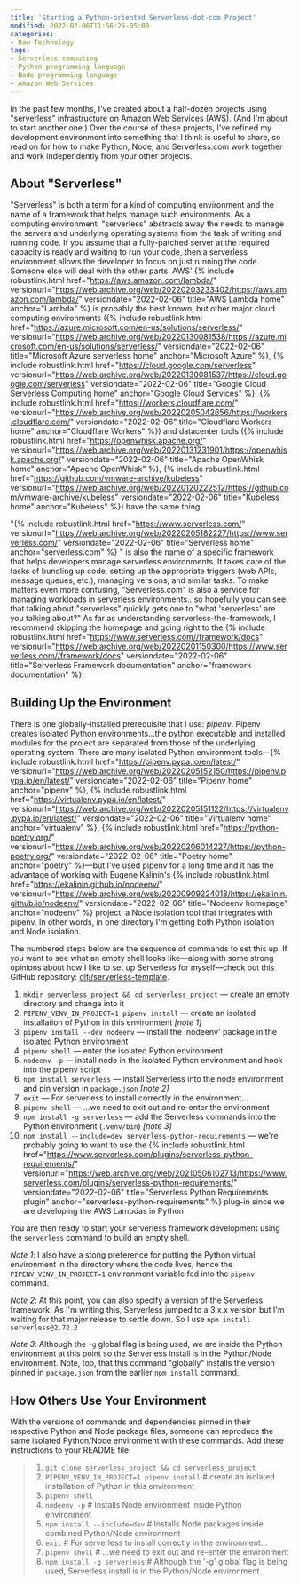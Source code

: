 ```yaml
---
title: 'Starting a Python-oriented Serverless-dot-com Project'
modified: 2022-02-06T11:56:25-05:00
categories:
- Raw Technology
tags:
- Serverless computing
- Python programming language
- Node programming language
- Amazon Web Services
---
```


In the past few months, I've created about a half-dozen projects using "serverless" infrastructure on Amazon Web Services (AWS). 
(And I'm about to start another one.)
Over the course of these projects, I've refined my development environment into something that I think is useful to share, so read on for how to make Python, Node, and Serverless.com work together and work independently from your other projects. 

## About "Serverless"
"Serverless" is both a term for a kind of computing environment and the name of a framework that helps manage such environments. 
As a computing environment, "serverless" abstracts away the needs to manage the servers and underlying operating systems from the task of writing and running code. 
If you assume that a fully-patched server at the required capacity is ready and waiting to run your code, then a serverless environment allows the developer to focus on just running the code. 
Someone else will deal with the other parts. 
AWS' {% include robustlink.html href="https://aws.amazon.com/lambda/" versionurl="https://web.archive.org/web/20220203233402/https://aws.amazon.com/lambda/" versiondate="2022-02-06" title="AWS Lambda home" anchor="Lambda" %}  is probably the best known, but other major cloud computing environments ({% include robustlink.html href="https://azure.microsoft.com/en-us/solutions/serverless/" versionurl="https://web.archive.org/web/20220130081538/https://azure.microsoft.com/en-us/solutions/serverless/" versiondate="2022-02-06" title="Microsoft Azure serverless home" anchor="Microsoft Azure" %}, {% include robustlink.html href="https://cloud.google.com/serverless" versionurl="https://web.archive.org/web/20220130081537/https://cloud.google.com/serverless" versiondate="2022-02-06" title="Google Cloud Serverless Computing home" anchor="Google Cloud Services" %}, {% include robustlink.html href="https://workers.cloudflare.com/" versionurl="https://web.archive.org/web/20220205042656/https://workers.cloudflare.com/" versiondate="2022-02-06" title="Cloudflare Workers home" anchor="Cloudflare Workers" %}) and datacenter tools ({% include robustlink.html href="https://openwhisk.apache.org/" versionurl="https://web.archive.org/web/20220131231901/https://openwhisk.apache.org/" versiondate="2022-02-06" title="Apache OpenWhisk home" anchor="Apache OpenWhisk" %}, {% include robustlink.html href="https://github.com/vmware-archive/kubeless" versionurl="https://web.archive.org/web/20220120222512/https://github.com/vmware-archive/kubeless" versiondate="2022-02-06" title="Kubeless home" anchor="Kubeless" %}) have the same thing.

"{% include robustlink.html href="https://www.serverless.com/" versionurl="https://web.archive.org/web/20220205182227/https://www.serverless.com/" versiondate="2022-02-06" title="Serverless home" anchor="serverless.com" %} " is also the name of a specific framework that helps developers manage serverless environments. 
It takes care of the tasks of bundling up code, setting up the appropriate triggers (web APIs, message queues, etc.), managing versions, and similar tasks. 
To make matters even more confusing, "Serverless.com" is also a service for managing workloads in serverless environments...so hopefully you can see that talking about "serverless" quickly gets one to "what 'serverless' are you talking about?" 
As far as understanding serverless-the-framework, I recommend skipping the homepage and going right to the {% include robustlink.html href="https://www.serverless.com//framework/docs" versionurl="https://web.archive.org/web/20220201150300/https://www.serverless.com//framework/docs" versiondate="2022-02-06" title="Serverless Framework documentation" anchor="framework documentation" %}.

## Building Up the Environment
There is one globally-installed prerequisite that I use: _pipenv_. 
Pipenv creates isolated Python environments...the python executable and installed modules for the project are separated from those of the underlying operating system. 
There are many isolated Python environment tools—{% include robustlink.html href="https://pipenv.pypa.io/en/latest/" versionurl="https://web.archive.org/web/20220205152150/https://pipenv.pypa.io/en/latest/" versiondate="2022-02-06" title="Pipenv home" anchor="pipenv" %}, {% include robustlink.html href="https://virtualenv.pypa.io/en/latest/" versionurl="https://web.archive.org/web/20220205151122/https://virtualenv.pypa.io/en/latest/" versiondate="2022-02-06" title="Virtualenv home" anchor="virtualenv" %}, {% include robustlink.html href="https://python-poetry.org/" versionurl="https://web.archive.org/web/20220206014227/https://python-poetry.org/" versiondate="2022-02-06" title="Poetry home" anchor="poetry" %}—but I've used pipenv for a long time and it has the advantage of working with Eugene Kalinin's {% include robustlink.html href="https://ekalinin.github.io/nodeenv/" versionurl="https://web.archive.org/web/20200909224018/https://ekalinin.github.io/nodeenv/" versiondate="2022-02-06" title="Nodeenv homepage" anchor="nodeenv" %} project: a Node isolation tool that integrates with pipenv. 
In other words, in one directory I'm getting both Python isolation and Node isolation.

The numbered steps below are the sequence of commands to set this up. If you want to see what an empty shell looks like—along with some strong opinions about how I like to set up Serverless for myself—check out this GitHub repository: [dltj/serverless-template](https://github.com/dltj/serverless-template).

1. `mkdir serverless_project && cd serverless_project` — create an empty directory and change into it
1. `PIPENV_VENV_IN_PROJECT=1 pipenv install` — create an isolated installation of Python in this environment _[note 1]_
1. `pipenv install --dev nodeenv` — install the 'nodeenv' package in the isolated Python environment
1. `pipenv shell` — enter the isolated Python environment
1. `nodeenv -p` — install node in the isolated Python environment and hook into the pipenv script
1. `npm install serverless` — install Serverless into the node environment and pin version in `package.json` _[note 2]_
1. `exit` — For serverless to install correctly in the environment...
1. `pipenv shell` — ...we need to exit out and re-enter the environment
1. `npm install -g serverless` — add the Serverless commands into the Python environment (`.venv/bin`) _[note 3]_
1. `npm install --include=dev serverless-python-requirements` — we're probably going to want to use the {% include robustlink.html href="https://www.serverless.com/plugins/serverless-python-requirements/" versionurl="https://web.archive.org/web/20210506102713/https://www.serverless.com/plugins/serverless-python-requirements/" versiondate="2022-02-06" title="Serverless Python Requirements plugin" anchor="serverless-python-requirements" %}  plug-in since we are developing the AWS Lambdas in Python

You are then ready to start your serverless framework development using the `serverless` command to build an empty shell.

_Note 1_: I also have a stong preference for putting the Python virtual environment in the directory where the code lives, hence the `PIPENV_VENV_IN_PROJECT=1` environment variable fed into the `pipenv` command.

_Note 2_: At this point, you can also specify a version of the Serverless framework. As I'm writing this, Serverless jumped to a 3.x.x version but I'm waiting for that major release to settle down. So I use `npm install serverless@2.72.2`

_Note 3_: Although the `-g` global flag is being used, we are inside the Python environment at this point so the Serverless install is in the Python/Node environment. Note, too, that this command "globally" installs the version pinned in `package.json` from the earlier `npm install` command.

## How Others Use Your Environment
With the versions of commands and dependencies pinned in their respective Python and Node package files, someone can reproduce the same isolated Python/Node environment with these commands.
Add these instructions to your README file:

> 1. `git clone serverless_project && cd serverless_project`
> 2. `PIPENV_VENV_IN_PROJECT=1 pipenv install` # create an isolated installation of Python in this environment
> 3. `pipenv shell` 
> 4. `nodeenv -p` # Installs Node environment inside Python environment
> 5. `npm install --include=dev` # Installs Node packages inside combined Python/Node environment
> 6. `exit` # For serverless to install correctly in the environment...
> 7. `pipenv shell` # ...we need to exit out and re-enter the environment
> 8. `npm install -g serverless` # Although the '-g' global flag is being used, Serverless install is in the Python/Node environment
